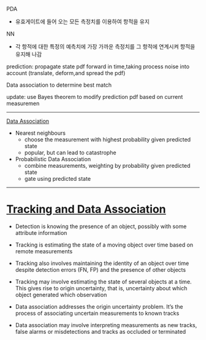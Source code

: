 PDA 
- 유효게이트에 들어 오는 모든 측정치를 이용하여 항적을 유지 



NN
- 각 항적에 대한 특정의 예측치에 가장 가까운 측정치를 그 항적에 연계시켜 항적을 유지해 나감 


prediction: propagate state pdf forward in time,taking process noise into account (translate, deform,and spread the pdf)

Data association to determine best match

update: use Bayes theorem to modify prediction pdf based on current measuremen

---

[Data Association](http://luthuli.cs.uiuc.edu/~daf/tutorials/activity/Trackingbasicsblock.pdf)
- Nearest neighbours
    - choose the measurement with highest probability given predicted state
    - popular, but can lead to catastrophe
- Probabilistic Data Association
    - combine measurements, weighting by probability given predicted state
    - gate using predicted state
    
    
---

# [Tracking and Data Association](http://srl.informatik.uni-freiburg.de/teachingdir/ws13/slides/11-TemporalReasoning-3.pdf)

- Detection is knowing the presence of an object, possibly with some attribute information

- Tracking is estimating the state of a moving object over time based on remote measurements

- Tracking also involves maintaining the identity of an object over time despite detection errors (FN, FP) and the presence of other objects

- Tracking may involve estimating the state of several objects at a time. This gives rise to origin uncertainty, that is, uncertainty about which object generated which observation

- Data association addresses the origin uncertainty problem. It’s the process of associating uncertain measurements to known tracks

- Data association may involve interpreting measurements as new tracks, false alarms or misdetections and tracks as occluded or terminated

